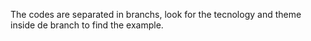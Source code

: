 The codes are separated in branchs, look for the tecnology and theme inside de branch to find the example.
